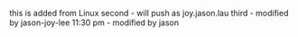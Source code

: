 this is added from Linux
second - will push as joy.jason.lau
third - modified by jason-joy-lee
11:30 pm - modified by jason
